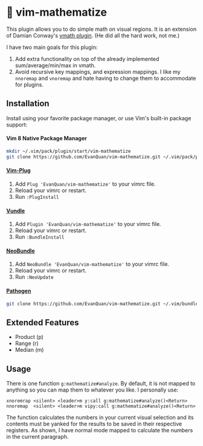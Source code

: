 # :sunrise_over_mountains: vim-mathematize

This plugin allows you to do simple math on visual regions. It is an
extension of Damian Conway's [vmath
plugin](https://github.com/thoughtstream/Damian-Conway-s-Vim-Setup/blob/master/plugin/vmath.vim).
(He did all the hard work, not me.)

I have two main goals for this plugin:

1. Add extra functionality on top of the already implemented
   sum/average/min/max in vmath.
2. Avoid recursive key mappings, and expression mappings. I like my `nnoremap`
   and `vnoremap` and hate having to change them to accommodate for plugins.

## Installation

Install using your favorite package manager, or use Vim's built-in package
support:

#### Vim 8 Native Package Manager

```bash
mkdir ~/.vim/pack/plugin/start/vim-mathematize
git clone https://github.com/EvanQuan/vim-mathematize.git ~/.vim/pack/plugin/start/vim-mathematize
```

#### [Vim-Plug](https://github.com/junegunn/vim-plug)

1. Add `Plug 'EvanQuan/vim-mathematize'` to your vimrc file.
2. Reload your vimrc or restart.
3. Run `:PlugInstall`

#### [Vundle](https://github.com/VundleVim/Vundle.vim)

1. Add `Plugin 'EvanQuan/vim-mathematize'` to your vimrc file.
2. Reload your vimrc or restart.
3. Run `:BundleInstall`

#### [NeoBundle](https://github.com/Shougo/neobundle.vim)

1. Add `NeoBundle 'EvanQuan/vim-mathematize'` to your vimrc file.
2. Reload your vimrc or restart.
3. Run `:NeoUpdate`

#### [Pathogen](https://github.com/tpope/vim-pathogen)

```bash
git clone https://github.com/EvanQuan/vim-mathematize.git ~/.vim/bundle/vim-mathematize
```

## Extended Features

- Product (p)
- Range (r)
- Median (m)

## Usage

There is one function `g:mathematize#analyze`. By default, it is not mapped to
anything so you can map them to whatever you like. I personally use:

```vim
xnoremrap <silent> <leader>m y:call g:mathematize#analyze()<Return>
nnoremap  <silent> <leader>m vipy:call g:mathematize#analyze()<Return> 
```

 The function calculates the numbers in your current visual selection and its
 contents must be yanked for the results to be saved in their respective
 registers. As shown, I have normal mode mapped to calculate the numbers in the
 current paragraph.
